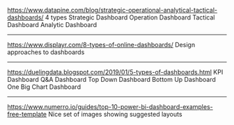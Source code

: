 https://www.datapine.com/blog/strategic-operational-analytical-tactical-dashboards/
4 types 
Strategic Dashboard
Operation Dashboard
Tactical Dashboard
Analytic Dashboard

---
https://www.displayr.com/8-types-of-online-dashboards/
Design approaches to dashboards

---
https://duelingdata.blogspot.com/2019/01/5-types-of-dashboards.html
KPI Dashboard
Q&A Dashboard
Top Down Dashboard
Bottom Up Dashboard
One Big Chart Dashboard

---
https://www.numerro.io/guides/top-10-power-bi-dashboard-examples-free-template
Nice set of images showing suggested layouts